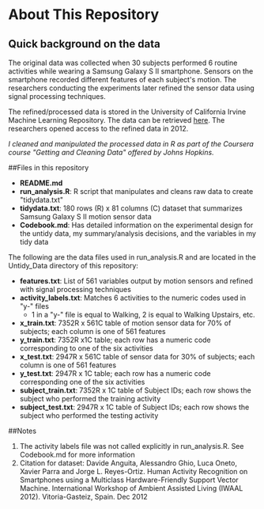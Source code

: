 # About This Repository
##

## Quick background on the data
The original data was collected when 30 subjects performed 6 routine activities while wearing a Samsung Galaxy S II smartphone. Sensors on the smartphone recorded different features of each subject's motion.  The researchers conducting the experiments later refined the sensor data using signal processing techniques.        

The refined/processed data is stored in the University of California Irvine Machine Learning Repository.  The data can be retrieved [here](http://archive.ics.uci.edu/ml/datasets/Human+Activity+Recognition+Using+Smartphones).  The researchers opened access to the refined data in 2012.   

*I cleaned and manipulated the processed data in R as part of the Coursera course "Getting and Cleaning Data" offered by Johns Hopkins.* 

##Files in this repository

* **README.md**
* **run_analysis.R**: R script that manipulates and cleans raw data to create "tidydata.txt"
* **tidydata.txt**: 180 rows (R) x 81 columns (C) dataset that summarizes Samsung Galaxy S II motion sensor data
* **Codebook.md**: Has detailed information on the experimental design for the untidy data, my summary/analysis decisions, and the variables in my tidy data   

The following are the data files used in run_analysis.R and are located in the Untidy_Data directory of this repository:

* **features.txt**: List of 561 variables output by motion sensors and refined with signal processing techniques 
* **activity_labels.txt**: Matches 6 activities to the numeric codes used in "y-" files
	* 1 in a "y-" file is equal to Walking, 2 is equal to Walking Upstairs, etc. 
* **x_train.txt**: 7352R x 561C table of motion sensor data for 70% of subjects; each column is one of 561 features
* **y_train.txt**: 7352R x1C table; each row has a numeric code corresponding to one of the six activities
* **x_test.txt**: 2947R x 561C table of sensor data for 30% of subjects; each column is one of 561 features
* **y_test.txt**: 2947R x 1C table; each row has a numeric code corresponding one of the six activities
* **subject_train.txt**: 7352R x 1C table of Subject IDs; each row shows the subject who performed the training activity
* **subject_test.txt**: 2947R x 1C table of Subject IDs; each row shows the subject who performed the testing activity


##Notes
1. The activity labels file was not called explicitly in run_analysis.R. See Codebook.md for more information
2. Citation for dataset: Davide Anguita, Alessandro Ghio, Luca Oneto, Xavier Parra and Jorge L. Reyes-Ortiz. Human Activity Recognition on Smartphones using a Multiclass Hardware-Friendly Support Vector Machine. International Workshop of Ambient Assisted Living (IWAAL 2012). Vitoria-Gasteiz, Spain. Dec 2012